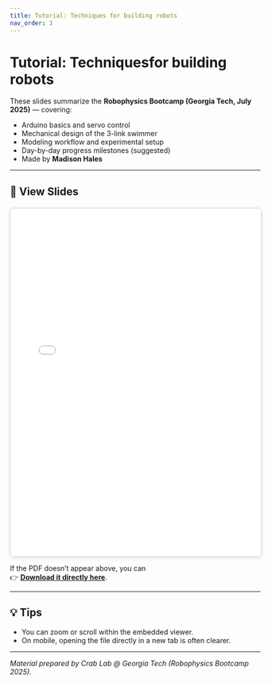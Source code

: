 ```yaml
---
title: Tutorial: Techniques for building robots
nav_order: 3
---
```


# Tutorial: Techniquesfor building robots

These slides summarize the **Robophysics Bootcamp (Georgia Tech, July 2025)** — covering:
- Arduino basics and servo control  
- Mechanical design of the 3-link swimmer  
- Modeling workflow and experimental setup  
- Day-by-day progress milestones (suggested)  
- Made by **Madison Hales**

---

## 📑 View Slides

<div style="text-align:center; margin-top:20px;">
  <iframe src="files/Robophysics%20Bootcamp%20Slides.pdf"
          width="100%"
          height="700px"
          style="border:1px solid #ccc; border-radius:8px; box-shadow:0 2px 8px rgba(0,0,0,0.1);">
  </iframe>
</div>

If the PDF doesn’t appear above, you can  
👉 [**Download it directly here**](files/Robophysics%20Bootcamp%20Slides.pdf).

---

## 💡 Tips

- You can zoom or scroll within the embedded viewer.  
- On mobile, opening the file directly in a new tab is often clearer.  

---

*Material prepared by Crab Lab @ Georgia Tech (Robophysics Bootcamp 2025).*
